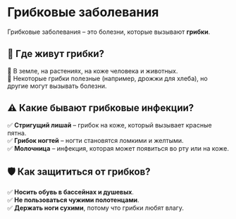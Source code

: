 # Грибковые заболевания  

Грибковые заболевания – это болезни, которые вызывают **грибки**.  

## 🍄 Где живут грибки?  
🔹 В земле, на растениях, на коже человека и животных.  
🔹 Некоторые грибки полезные (например, дрожжи для хлеба), но другие могут вызывать болезни.  

## ⚠️ Какие бывают грибковые инфекции?  
✅ **Стригущий лишай** – грибок на коже, который вызывает красные пятна.  
✅ **Грибок ногтей** – ногти становятся ломкими и желтыми.  
✅ **Молочница** – инфекция, которая может появиться во рту или на коже.  

## 🛡 Как защититься от грибков?  
✅ **Носить обувь в бассейнах и душевых**.  
✅ **Не пользоваться чужими полотенцами**.  
✅ **Держать ноги сухими**, потому что грибки любят влагу.  

